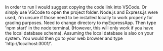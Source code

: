 In order to run I would suggest copying the code link into VSCode. 
Or simply use VSCode to open the project folder.
Node.js and Express.js were used, i'm unsure if those need to be installed locally to work properly for grading purposes.
Need to change directory to myExpressApp. Then type 'npm start' in the node terminal. (However, this will only work if you have the local database schema).
Assuming the local database is also on your system. You would then go to your web browser and type 'http://localhost:3001/'.

